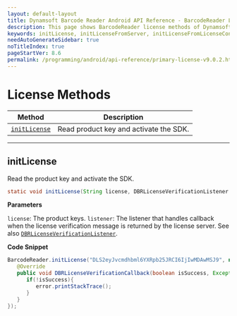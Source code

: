 ```yaml
---
layout: default-layout
title: Dynamsoft Barcode Reader Android API Reference - BarcodeReader License Methods
description: This page shows BarcodeReader license methods of Dynamsoft Barcode Reader for Android SDK.
keywords: initLicense, initLicenseFromServer, initLicenseFromLicenseContent, outputLicenseToString, license methods, BarcodeReader, api reference, android
needAutoGenerateSidebar: true
noTitleIndex: true
pageStartVer: 8.6
permalink: /programming/android/api-reference/primary-license-v9.0.2.html
---
```



# License Methods

  | Method               | Description |
  |----------------------|-------------|
  | [`initLicense`](#initlicense) | Read product key and activate the SDK. |

  ---

## initLicense

Read the product key and activate the SDK.

```java
static void initLicense(String license, DBRLicenseVerificationListener listener)
```

**Parameters**

`license`: The product keys.
`listener`: The listener that handles callback when the license verification message is returned by the license server. See also [`DBRLicenseVerificationListener`](interface-dbrlicenseverificationlistener.md).

**Code Snippet**

```java
BarcodeReader.initLicense("DLS2eyJvcmdhbml6YXRpb25JRCI6IjIwMDAwMSJ9", new DBRLicenseVerificationListener() {
   @Override
   public void DBRLicenseVerificationCallback(boolean isSuccess, Exception error) {
      if(!isSuccess){
         error.printStackTrace();
      }
   }
});
```
